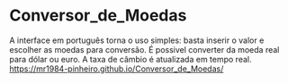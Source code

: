 # Conversor_de_Moedas
A interface em português torna o uso simples: basta inserir o valor e escolher as moedas para conversão. É possivel converter da moeda real para dólar ou euro. A taxa de câmbio é atualizada em tempo real. https://mr1984-pinheiro.github.io/Conversor_de_Moedas/
